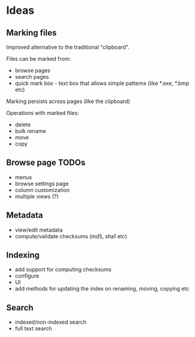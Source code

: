 # Ideas

## Marking files
Improved alternative to the traditional "clipboard".

Files can be marked from:
* browse pages
* search pages
* quick mark box - text box that allows simple patterns (like *.exe, *.bmp etc)

Marking persists across pages (like the clipboard)

Operations with marked files:
* delete
* bulk rename
* move
* copy

## Browse page TODOs
* menus
* browse settings page
* column customization
* multiple views (?)

## Metadata
* view/edit metadata
* compute/validate checksums (md5, sha1 etc)

## Indexing
* add support for computing checksums
* configure
* UI
* add methods for updating the index on renaming, moving, copying etc

## Search
* indexed/non-indexed search
* full text search